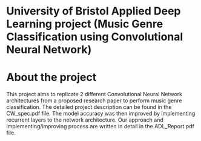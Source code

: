 # University of Bristol Applied Deep Learning project (Music Genre Classification using Convolutional Neural Network) 
# About the project
This project aims to replicate 2 different Convolutional Neural Network architectures from a proposed research paper to perform music genre classification. The detailed project description can be found in the CW_spec.pdf file. The model accuracy was then improved by implementing recurrent layers to the network architecture. Our approach and implementing/improving process are written in detail in the ADL_Report.pdf file.
